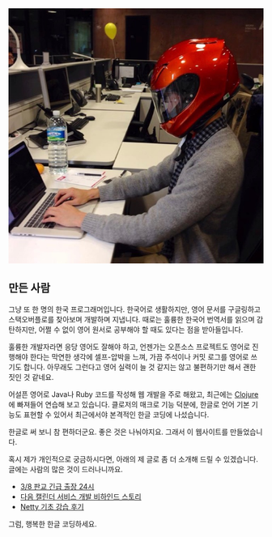 <img src="img/프로필.jpg" class="프로필" />

## 만든 사람

그냥 또 한 명의 한국 프로그래머입니다. 한국어로 생활하지만, 영어 문서를 구글링하고 스택오버플로를 찾아보며 개발하며 지냅니다. 때로는 훌륭한 한국어 번역서를 읽으며 감탄하지만, 어쩔 수 없이 영어 원서로 공부해야 할 때도 있다는 점을 받아들입니다.

훌륭한 개발자라면 응당 영어도 잘해야 하고, 언젠가는 오픈소스 프로젝트도 영어로 진행해야 한다는 막연한 생각에 셀프-압박을 느껴, 가끔 주석이나 커밋 로그를 영어로 쓰기도 합니다. 아무래도 그런다고 영어 실력이 늘 것 같지는 않고 불편하기만 해서 괜한 짓인 것 같네요.

어설픈 영어로 Java나 Ruby 코드를 작성해 웹 개발을 주로 해왔고, 최근에는 [Clojure](http://clojure.org)에 빠져들어 연습해 보고 있습니다. 클로저의 매크로 기능 덕분에, 한글로 언어 기본 기능도 표현할 수 있어서 최근에서야 본격적인 한글 코딩에 나섰습니다.

한글로 써 보니 참 편하더군요. 좋은 것은 나눠야지요. 그래서 이 웹사이트를 만들었습니다.

혹시 제가 개인적으로 궁금하시다면, 아래의 제 글로 좀 더 소개해 드릴 수 있겠습니다. 글에는 사람의 많은 것이 드러나니까요.

* [3/8 판교 긴급 출장 24시](https://medium.com/happyprogrammer-in-jeju/3-8-판교-긴급-출장-24시-3bad70af3176)
* [다음 캘린더 서비스 개발 비하인드 스토리](https://medium.com/happyprogrammer-in-jeju/다음-캘린더-서비스의-비하인드-스토리-ec0faac67f05)
* [Netty 기초 강습 후기](https://medium.com/happyprogrammer-in-jeju/netty-기초-강습-후기-8ba4fdee2518)

그럼, 행복한 한글 코딩하세요.
